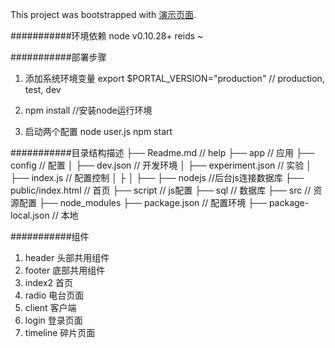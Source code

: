 This project was bootstrapped with [演示页面](http://localhost:3000/#/).


###########环境依赖
node v0.10.28+
reids ~

###########部署步骤
1. 添加系统环境变量
    export $PORTAL_VERSION="production" // production, test, dev


2. npm install  //安装node运行环境



3. 启动两个配置
    node user.js
    npm start


###########目录结构描述
├── Readme.md                   // help
├── app                         // 应用
├── config                      // 配置
│   ├── dev.json                // 开发环境
│   ├── experiment.json         // 实验
│   ├── index.js                // 配置控制
│   ├
│   ├──
├── nodejs                      //后台js连接数据库
├── public/index.html           // 首页
├── script                      // js配置
├── sql                         // 数据库
├── src                         // 资源配置
├── node_modules
├── package.json                // 配置环境
├── package-local.json          // 本地



###########组件
1. header  头部共用组件
2. footer  底部共用组件
3. index2  首页
4. radio   电台页面
5. client  客户端
6. login   登录页面
7. timeline 碎片页面

